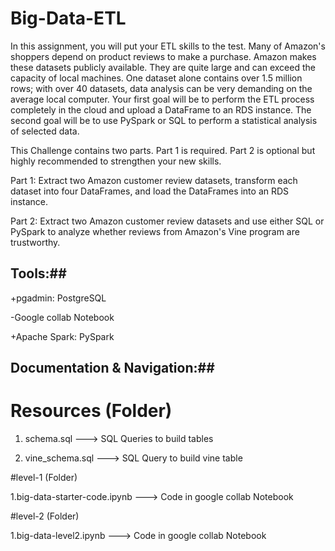 # Big-Data-ETL
In this assignment, you will put your ETL skills to the test. Many of Amazon's shoppers depend on product reviews to make a purchase. Amazon makes these datasets publicly available. They are quite large and can exceed the capacity of local machines. One dataset alone contains over 1.5 million rows; with over 40 datasets, data analysis can be very demanding on the average local computer. Your first goal will be to perform the ETL process completely in the cloud and upload a DataFrame to an RDS instance. The second goal will be to use PySpark or SQL to perform a statistical analysis of selected data.

This Challenge contains two parts. Part 1 is required. Part 2 is optional but highly recommended to strengthen your new skills.

Part 1: Extract two Amazon customer review datasets, transform each dataset into four DataFrames, and load the DataFrames into an RDS instance.

Part 2: Extract two Amazon customer review datasets and use either SQL or PySpark to analyze whether reviews from Amazon's Vine program are trustworthy.

## Tools:##

+pgadmin: PostgreSQL

-Google collab Notebook 

+Apache Spark: PySpark

## Documentation & Navigation:##

# Resources (Folder)

1. schema.sql ---> SQL Queries to build tables

2. vine_schema.sql ---> SQL Query to build vine table

#level-1 (Folder)

1.big-data-starter-code.ipynb ---> Code in google collab Notebook

#level-2 (Folder)

1.big-data-level2.ipynb ---> Code in google collab Notebook
